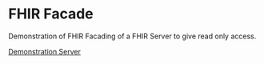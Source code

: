 # FHIR Facade

Demonstration of FHIR Facading of a FHIR Server to give read only access.

[Demonstration Server](http://lb-fhir-facade-926707562.eu-west-2.elb.amazonaws.com/FHIR/R4/swagger-ui/)
